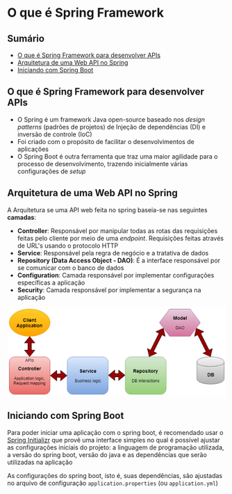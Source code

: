<h1> O que é Spring Framework </h1>

<h2> Sumário </h2>

- [O que é Spring Framework para desenvolver APIs](#o-que-é-spring-framework-para-desenvolver-apis)
- [Arquitetura de uma Web API no Spring](#arquitetura-de-uma-web-api-no-spring)
- [Iniciando com Spring Boot](#iniciando-com-spring-boot)

## O que é Spring Framework para desenvolver APIs

- O Spring é um framework Java open-source baseado nos *design patterns* (padrões de projetos) de Injeção de dependências (DI) e inversão de controle (IoC)
- Foi criado com o propósito de facilitar o desenvolvimentos de aplicações
- O Spring Boot é outra ferramenta que traz uma maior agilidade para o processo de desenvolvimento, trazendo inicialmente várias configurações de *setup*

## Arquitetura de uma Web API no Spring

A Arquitetura se uma API web feita no spring baseia-se nas seguintes **camadas**:

- **Controller**: Responsável por manipular todas as rotas das requisições feitas pelo cliente por meio de uma *endpoint*. Requisições feitas através de URL's usando o protocolo HTTP
- **Service**: Responsável pela regra de negócio e a tratativa de dados
- **Repository (Data Access Object - DAO)**: É a interface responsável por se comunicar com o banco de dados
- **Configuration**: Camada responsável por implementar configurações específicas a aplicação
- **Security**: Camada responsável por implementar a segurança na aplicação

![Arquitetura Web Api Spring](./../assets/architecture.png)

## Iniciando com Spring Boot

Para poder iniciar uma aplicação com o spring boot, é recomendado usar o [Spring Initializr](https://start.spring.io/) que provê uma interface simples no qual é possível ajustar as configurações iniciais do projeto: a linguagem de programação utilizada, a versão do spring boot, versão do java e as dependências que serão utilizadas na aplicação

As configurações do spring boot, isto é, suas dependências, são ajustadas no arquivo de configuração `application.properties` (ou `application.yml`)
